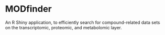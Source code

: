# MODfinder
An R Shiny application, to efficiently search for compound-related data sets on the transcriptomic, proteomic, and metabolomic layer.
